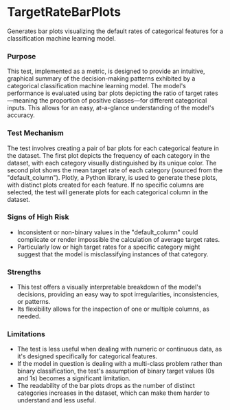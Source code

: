 # TargetRateBarPlots

Generates bar plots visualizing the default rates of categorical features for a classification machine learning
model.

### Purpose

This test, implemented as a metric, is designed to provide an intuitive, graphical summary of the decision-making
patterns exhibited by a categorical classification machine learning model. The model's performance is evaluated
using bar plots depicting the ratio of target rates—meaning the proportion of positive classes—for different
categorical inputs. This allows for an easy, at-a-glance understanding of the model's accuracy.

### Test Mechanism

The test involves creating a pair of bar plots for each categorical feature in the dataset. The first plot depicts
the frequency of each category in the dataset, with each category visually distinguished by its unique color. The
second plot shows the mean target rate of each category (sourced from the "default_column"). Plotly, a Python
library, is used to generate these plots, with distinct plots created for each feature. If no specific columns are
selected, the test will generate plots for each categorical column in the dataset.

### Signs of High Risk

- Inconsistent or non-binary values in the "default_column" could complicate or render impossible the calculation
of average target rates.
- Particularly low or high target rates for a specific category might suggest that the model is misclassifying
instances of that category.

### Strengths

- This test offers a visually interpretable breakdown of the model's decisions, providing an easy way to spot
irregularities, inconsistencies, or patterns.
- Its flexibility allows for the inspection of one or multiple columns, as needed.

### Limitations

- The test is less useful when dealing with numeric or continuous data, as it's designed specifically for
categorical features.
- If the model in question is dealing with a multi-class problem rather than binary classification, the test's
assumption of binary target values (0s and 1s) becomes a significant limitation.
- The readability of the bar plots drops as the number of distinct categories increases in the dataset, which can
make them harder to understand and less useful.